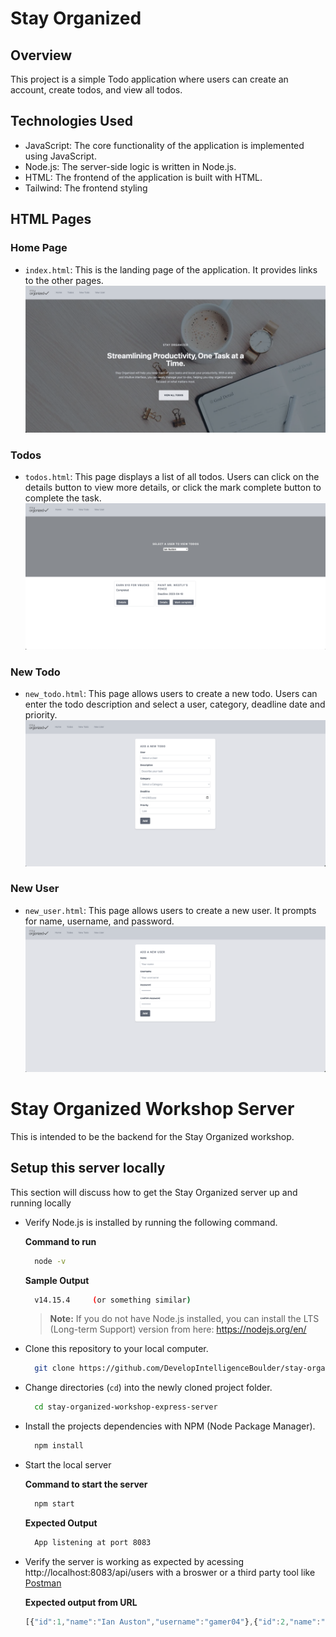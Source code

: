 # Stay Organized

## Overview

This project is a simple Todo application where users can create an account, create todos, and view all todos. 

## Technologies Used

- JavaScript: The core functionality of the application is implemented using JavaScript.
- Node.js: The server-side logic is written in Node.js.
- HTML: The frontend of the application is built with HTML.
- Tailwind: The frontend styling 

## HTML Pages
### Home Page
- `index.html`: This is the landing page of the application. It provides links to the other pages.
![Home Page](/public/images/home.png)

### Todos
- `todos.html`: This page displays a list of all todos. Users can click on the details button to view more details, or click the mark complete button to complete the task.
![Todos Page](/public/images/todos.png)

### New Todo
- `new_todo.html`: This page allows users to create a new todo. Users can enter the todo description and select a user, category, deadline date and priority.
![New Todo Page](/public/images/new_todo.png)

### New User
- `new_user.html`: This page allows users to create a new user. It prompts for name, username, and password.
![New User Page](/public/images/new_user.png)


# Stay Organized Workshop Server
This is intended to be the backend for the Stay Organized workshop.

## Setup this server locally
This section will discuss how to get the Stay Organized server up and running locally

- Verify Node.js is installed by running the following command.
  
  **Command to run**
  ```bash
    node -v
  ```
  **Sample Output**
  ```bash
    v14.15.4     (or something similar)
  ```

  > **Note:** If you do not have Node.js installed, you can install the LTS (Long-term Support) version from here: https://nodejs.org/en/

- Clone this repository to your local computer.

  ```bash
    git clone https://github.com/DevelopIntelligenceBoulder/stay-organized-workshop-express-server
  ```

- Change directories (`cd`) into the newly cloned project folder.

  ```bash
    cd stay-organized-workshop-express-server
  ```

- Install the projects dependencies with NPM (Node Package Manager).
  
  ```bash
    npm install
  ```

- Start the local server

  **Command to start the server**
  ```bash
    npm start
  ```

  **Expected Output**
  ```bash
    App listening at port 8083
  ```

- Verify the server is working as expected by acessing http://localhost:8083/api/users with a broswer or a third party tool like [Postman](https://www.postman.com/)

  **Expected output from URL**
  ```js
  [{"id":1,"name":"Ian Auston","username":"gamer04"},{"id":2,"name":"Siddalee Grace","username":"cheer"},{"id":3,"name":"Pursalane Faith","username":"farmgirl"},{"id":4,"name":"Zephaniah Hughes","username":"corndog"},{"id":5,"name":"Ezra Aidden","username":"theaterkid"},{"id":6,"name":"Elisha Aslan","username":"gamer05"},{"id":7,"name":"Betty Smalltree","username":"betty812"}]
  ```
